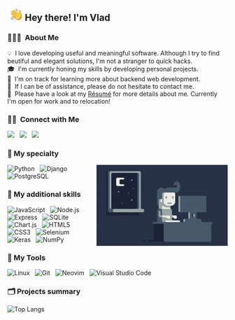 <img alt="Hand Wave" src="./assets/hand-wave.gif" width='40' align="left"/><h2>Hey there! I'm Vlad</h2>

### 👨🏻‍💻 &nbsp;About Me

💡 &nbsp;I love developing useful and meaningful software. Although I try to find beutiful and elegant solutions, I'm not a stranger to quick hacks.\
🎓 &nbsp;I'm currently honing my skills by developing personal projects.\
🌱 &nbsp;I'm on track for learning more about backend web development.\
💬 &nbsp;If I can be of assistance, please do not hesitate to contact me.\
💼 &nbsp;Please have a look at my [Résumé](https://bit.ly/resume_voronov) for more details about me. Currently I'm open for work and to relocation!

### 🤝🏻 &nbsp;Connect with Me
<!-- <p align="center"> -->
<a href="https://t.me/vanad1um3"><img src="https://img.shields.io/badge/-Vanad1um3-D14836?style=flat&color=26A5E4&logo=Telegram&logoColor=FFFFFF"/></a> &nbsp;
<a href="mailto:Vanad1um3@gmail.com"><img src="https://img.shields.io/badge/-Vanad1um3@gmail.com-D14836?style=flat&logo=Gmail&logoColor=white"/></a> &nbsp;
<a href="https://www.linkedin.com/in/vvladislav/"><img src="https://img.shields.io/badge/-linkedin.com/in/vvladislav-v?style=flat&logo=Linkedin&logoColor=white"/></a> &nbsp;
<!-- <p> -->

### 🦾 My specialty
<img alt="Night Coding2" src="./assets/night-coding.gif" align="right"/>

![Python](https://img.shields.io/static/v1?style=flat&message=Python&color=3776AB&logo=Python&logoColor=FFFFFF&label=) &nbsp;
![Django](https://img.shields.io/static/v1?style=flat&message=Django&color=092E20&logo=Django&logoColor=FFFFFF&label=) &nbsp;
![PostgreSQL](https://img.shields.io/static/v1?style=flat&message=PostgreSQL&color=4169E1&logo=PostgreSQL&logoColor=FFFFFF&label=) &nbsp;

### 🔨 My additional skills
![JavaScript](https://img.shields.io/static/v1?style=flat&message=JavaScript&color=222222&logo=JavaScript&logoColor=F7DF1E&label=) &nbsp;
![Node.js](https://img.shields.io/static/v1?style=flat&message=Node.js&color=339933&logo=Node.js&logoColor=FFFFFF&label=) &nbsp;
![Express](https://img.shields.io/static/v1?style=flat&message=Express&color=000000&logo=Express&logoColor=FFFFFF&label=) &nbsp;
![SQLite](https://img.shields.io/static/v1?style=flat&message=SQLite&color=003B57&logo=SQLite&logoColor=FFFFFF&label=) &nbsp;
![Chart.js](https://img.shields.io/static/v1?style=flat&message=Chart.js&color=FF6384&logo=Chart.js&logoColor=FFFFFF&label=) &nbsp;
![HTML5](https://img.shields.io/static/v1?style=flat&message=HTML5&color=E34F26&logo=HTML5&logoColor=FFFFFF&label=) &nbsp;
![CSS3](https://img.shields.io/static/v1?style=flat&message=CSS3&color=1572B6&logo=CSS3&logoColor=FFFFFF&label=) &nbsp;
![Selenium](https://img.shields.io/static/v1?style=flat&message=Selenium&color=43B02A&logo=Selenium&logoColor=FFFFFF&label=) &nbsp;
![Keras](https://img.shields.io/static/v1?style=flat&message=Keras&color=D00000&logo=Keras&logoColor=FFFFFF&label=) &nbsp;
![NumPy](https://img.shields.io/static/v1?style=flat&message=NumPy&color=013243&logo=NumPy&logoColor=FFFFFF&label=) &nbsp;

### 🧰 My Tools
![Linux](https://img.shields.io/static/v1?style=flat&message=Linux&color=222222&logo=Linux&logoColor=FCC624&label=) &nbsp;
![Git](https://img.shields.io/static/v1?style=flat&message=Git&color=F05032&logo=Git&logoColor=FFFFFF&label=) &nbsp;
![Neovim](https://img.shields.io/static/v1?style=flat&message=Neovim&color=57A143&logo=Neovim&logoColor=FFFFFF&label=) &nbsp;
![Visual Studio Code](https://img.shields.io/static/v1?style=flat&message=Visual+Studio+Code&color=007ACC&logo=Visual+Studio+Code&logoColor=FFFFFF&label=) &nbsp;


### 🗂️ Projects summary
![Top Langs](https://github-readme-stats.vercel.app/api/top-langs/?username=Vanad1um4&layout=compact&theme=prussian)
<!-- ![Vanad1um4's GitHub stats](https://github-readme-stats.vercel.app/api?username=Vanad1um4&show_icons=true&theme=transparent) -->


